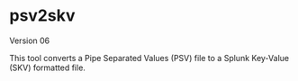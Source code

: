 # psv2skv

Version 06

This tool converts a Pipe Separated Values (PSV) file to a Splunk Key-Value (SKV) formatted file.

